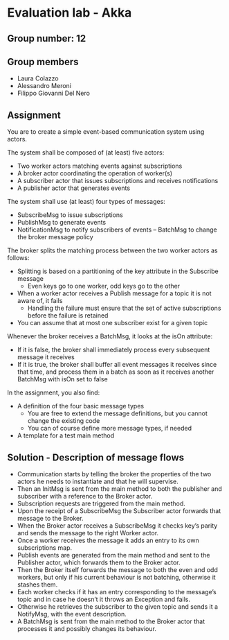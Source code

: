 # Evaluation lab - Akka

## Group number: 12

## Group members

- Laura Colazzo
- Alessandro Meroni
- Filippo Giovanni Del Nero
  
## Assignment 
You are to create a simple event-based communication system using actors.

The system shall be composed of (at least) five actors:
- Two worker actors matching events against subscriptions
- A broker actor coordinating the operation of worker(s)
- A subscriber actor that issues subscriptions and receives notifications
- A publisher actor that generates events

The system shall use (at least) four types of messages:
- SubscribeMsg to issue subscriptions
- PublishMsg to generate events
- NotificationMsg to notify subscribers of events – BatchMsg to change the broker message policy

The broker splits the matching process between the two worker actors as follows:
- Splitting is based on a partitioning of the key attribute in the Subscribe message
  - Even keys go to one worker, odd keys go to the other
- When a worker actor receives a Publish message for
a topic it is not aware of, it fails
  - Handling the failure must ensure that the set of active subscriptions before the failure is retained
- You can assume that at most one subscriber exist for a given topic

Whenever the broker receives a BatchMsg, it looks at the isOn attribute:
- If it is false, the broker shall immediately process every subsequent message it receives
- If it is true, the broker shall buffer all event messages it receives since that time, and process them in a batch as soon as it receives another BatchMsg with isOn set to false

In the assignment, you also find:
- A definition of the four basic message types
  - You are free to extend the message definitions, but you cannot change the existing code
  - You can of course define more message types, if needed
- A template for a test main method

## Solution - Description of message flows
- Communication starts by telling the broker the properties of the two actors he needs to instantiate and that he will supervise. 
- Then an InitMsg is sent from the main method to both the publisher and subscriber with a reference to the Broker actor.
- Subscription requests are triggered from the main method. 
- Upon the receipt of a SubscribeMsg the Subscriber actor forwards that message to the Broker.
- When the Broker actor receives a SubscribeMsg it checks key’s parity and sends the message to the right Worker actor. 
- Once a worker receives the message it adds an entry to its own subscriptions map.
- Publish events are generated from the main method and sent to the Publisher actor, which forwards them to the Broker actor. 
- Then the Broker itself forwards the message to both the even and odd workers, but only if his current behaviour is not batching, otherwise it stashes them. 
- Each worker checks if it has an entry corresponding to the message’s topic and in case he doesn’t it throws an Exception and fails.
- Otherwise he retrieves the subscriber to the given topic and sends it a NotifyMsg, with the event description.
- A BatchMsg is sent from the main method to the Broker actor that processes it and possibly changes its behaviour.


